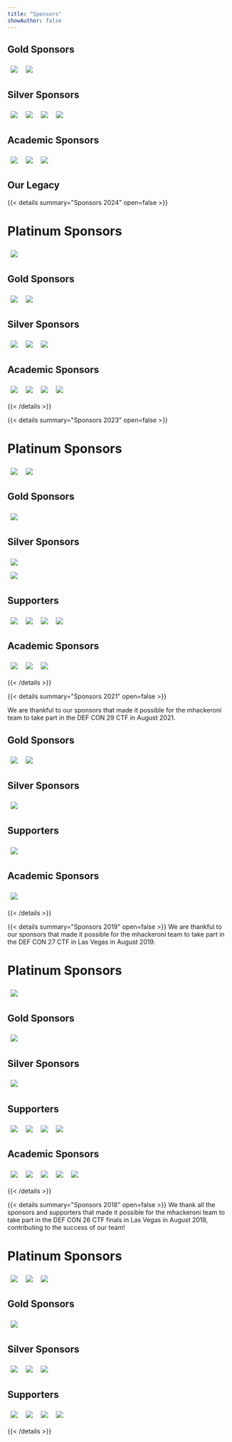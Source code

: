 ```yaml
---
title: "Sponsors"
showAuthor: false
---
```


## Gold Sponsors

<div class="sponsor">
    <a class="gold" href="https://www.drivesec.com/">
        <img src="/sponsors-img/drivesec.png">
    </a>
    <a class="gold" href="https://www.7layers.it/">
        <img src="/sponsors-img/7layers-logo.png">
    </a>
</div>

## Silver Sponsors

<div class="sponsor">
    <a class="silver" href="https://www.wuerth-phoenix.com/">
        <img src="/sponsors-img/Wuerth_Phoenix.webp">
    </a>
    <a class="silver" href="https://keyless.io/">
        <img src="/sponsors-img/keylesstech_logo.jpg">
    </a>
    <a class="silver" href="https://rev.ng/">
        <img src="/sponsors-img/revng-logo.svg">
    </a>
    <a class="silver" href="https://www.cnit.it/en/">
        <img src="/sponsors-img/cnit.png">
    </a>
</div>

## Academic Sponsors

<div class="sponsor">
    <a class="academic" href="https://www.polimi.it/">
        <img src="/sponsors-img/polimi.png">
    </a>
    <a class="academic" href="https://www.polito.it/">
        <img src="/sponsors-img/polito.png">
    </a>
    <a class="academic" href="https://cybersecnatlab.it/">
        <img src="/sponsors-img/cini-lab.png">
    </a>
</div>

## Our Legacy

{{< details summary="Sponsors 2024" open=false >}}

# Platinum Sponsors

<div class="sponsor">
    <a class="platinum" href="http://www.bv-tech.it">
        <img src="/sponsors-img/Bv_Tech_Logotipo_COLORE_RGB.png">
    </a>
</div>

## Gold Sponsors

<div class="sponsor">
    <a class="gold" href="https://www.nozominetworks.com/">
        <img src="/sponsors-img/nozomi-logo.png">
    </a>
    <a class="gold" href="https://www.pwc.com/it/it.html">
        <img src="/sponsors-img/pwc.png">
    </a>
</div>

## Silver Sponsors

<div class="sponsor">
    <a class="silver" href="https://www.wuerth-phoenix.com/">
        <img src="/sponsors-img/Wuerth_Phoenix.webp">
    </a>
    <a class="silver" href="https://keyless.io/">
        <img src="/sponsors-img/keylesstech_logo.jpg">
    </a>
    <a class="silver" href="https://www.cyber40.it/">
        <img src="/sponsors-img/cyber40.png">
    </a>
</div>

## Academic Sponsors

<div class="sponsor">
    <a class="academic" href="https://necst.it/">
        <img src="/sponsors-img/necstlab.png">
    </a>
    <a class="academic" href="https://www.polimi.it/">
        <img src="/sponsors-img/polimi.png">
    </a>
    <a class="academic" href="https://www.polito.it/">
        <img src="/sponsors-img/polito.png">
    </a>
    <a class="academic" href="https://cybersecnatlab.it/">
        <img src="/sponsors-img/cini-lab.png">
    </a>
</div>

{{< /details >}}

{{< details summary="Sponsors 2023" open=false >}}

# Platinum Sponsors

<div class="sponsor">
    <a class="platinum" href="https://www.leonardo.com/">
        <img src="/sponsors-img/LDO_Logo_Leonardo.png">
    </a>
    <a class="platinum" href="http://www.bv-tech.it">
        <img src="/sponsors-img/Bv_Tech_Logotipo_COLORE_RGB.png">
    </a>
</div>

## Gold Sponsors

<div class="sponsor">
    <a class="gold" href="https://www.nozominetworks.com/">
        <img src="/sponsors-img/nozomi-logo.png">
    </a>
</div>

## Silver Sponsors

<div class="sponsor">
    <a class="silver" href="https://rev.ng/">
        <img src="/sponsors-img/revng-logo.svg">
    </a>
</div>
<div class="sponsor">
    <a class="silver" href="https://www.wuerth-phoenix.com/">
        <img src="/sponsors-img/Wuerth_Phoenix.webp">
    </a>
</div>

## Supporters


<div class="sponsor">
    <a class="supporter" href="https://inclusivehackerframework.it/">
        <img src="/sponsors-img/ihf-long.png">
    </a>
    <a class="supporter" href="https://www.hacklabg.net/">
        <img src="/sponsors-img/bitm.png">
    </a>
    <a class="supporter" href="https://www.nohat.it/">
        <img src="/sponsors-img/nohat.png">
    </a>
    <a class="supporter" href="https://doyensec.com/">
        <img src="/sponsors-img/doyensec_partial.svg">
    </a>
</div>

## Academic Sponsors

<div class="sponsor">
    <a class="academic" href="https://www.polimi.it/">
        <img src="/sponsors-img/polimi.png">
    </a>
    <a class="academic" href="https://www.polito.it/">
        <img src="/sponsors-img/polito.png">
    </a>
    <a class="academic" href="https://cybersecnatlab.it/">
        <img src="/sponsors-img/cini-lab.png">
    </a>
</div>

{{< /details >}}

{{< details summary="Sponsors 2021" open=false >}}

We are thankful to our sponsors that made it possible for the mhackeroni team to take part in the DEF CON 29 CTF in August 2021. 

## Gold Sponsors

<div class="sponsor">
    <a class="gold" href="http://www.bv-tech.it">
        <img src="/sponsors-img/BVTECH-logo_rev 1.png">
    </a>
    <a class="gold" href="https://rev.ng/">
        <img src="/sponsors-img/revng-logo.svg">
    </a>
</div>

## Silver Sponsors

<div class="sponsor">
    <a class="silver" href="https://www.fallco.it/">
        <img src="/sponsors-img/ZSGFALLCO.png">
    </a>

</div>

## Supporters

<div class="sponsor">
    <a class="supporter" href="https://doyensec.com/">
        <img src="/sponsors-img/doyensec_partial.svg">
    </a>
</div>

## Academic Sponsors

<a class="academic" href="https://www.polimi.it/">
    <img src="/sponsors-img/polimi.png">
</a>

{{< /details >}}

{{< details summary="Sponsors 2019" open=false >}}
We are thankful to our sponsors that made it possible for the mhackeroni team to take part in the DEF CON 27 CTF in Las Vegas in August 2019. 

# Platinum Sponsors

<div class="sponsor">
    <a class="platinum" href="http://www.bv-tech.it">
        <img src="/sponsors-img/logo-bvtech.png">
    </a>

</div>

## Gold Sponsors

<div class="sponsor">
    <a class="gold" href="http://www.evolumia.it/">
        <img src="/sponsors-img/evolumia_sticker_trasparente.png" style="max-height: 14em;">
    </a>
</div>

## Silver Sponsors

<div class="sponsor">
    <a class="silver" href="https://www.cisco.com/c/it_it/index.html">
        <img src="/sponsors-img/cisco.png">
    </a>
</div>

## Supporters

<div class="sponsor">
    <a class="supporter" href="https://rev.ng/">
        <img src="/sponsors-img/revng-logo.svg">
    </a>
    <a class="supporter" href="https://clusit.it/">
        <img src="/sponsors-img/clusit-logo.png">
    </a>
    <a class="supporter" href="http://nethive.it/">
        <img src="/sponsors-img/nethive-logo.png">
    </a>
    <a class="supporter" href="http://www.onubo.com/">
        <img src="/sponsors-img/onubo-logo.png">
    </a>
</div>

## Academic Sponsors

<div class="sponsor">
    <a class="academic" href="https://www.polimi.it/">
        <img src="/sponsors-img/polimi.png">
    </a>
    <a class="academic" href="https://www.uniroma1.it">
        <img src="/sponsors-img/logo_sapienza_big.png">
    </a>
    <a class="academic" href="http://www.peopleatdeib.polimi.it">
        <img src="/sponsors-img/logo_people_deib.png">
    </a>
    <a class="academic" href="https://www.tuwien.at/">
        <img src="/sponsors-img/logo_tuvienna.png">
    </a>
    <a class="academic" href="https://www.dei.unipd.it">
        <img src="/sponsors-img/logo_dei_unipd.png">
    </a>
</div>

{{< /details >}}

{{< details summary="Sponsors 2018" open=false >}}
We thank all the sponsors and supporters that made it possible for the mhackeroni team to take part in the DEF CON 26 CTF finals in Las Vegas in August 2018, contributing to the success of our team!

# Platinum Sponsors

<div class="sponsor">
    <a class="platinum" href="https://bendingspoons.com" rel="nofollow" target="_blank">
        <img src="/sponsors-img/bendingspoons.png">
    </a>
    <a class="platinum" href="https://www.ipzs.it" rel="nofollow" target="_blank">
        <img src="/sponsors-img/ipzs.png">
    </a>
    <a class="platinum" href="https://www.group.intesasanpaolo.com/scriptIsir0/si09/eng_index.jsp" rel="nofollow" target="_blank">
        <img src="/sponsors-img/intesasanpaolo.png">
    </a>
</div>

## Gold Sponsors

<div class="sponsor">
    <a class="gold" href="https://www.docebo.com/" rel="nofollow" target="_blank">
        <img src="/sponsors-img/docebo.png">
    </a>
</div>

## Silver Sponsors

<div class="sponsor">
    <a class="silver" href="https://www.bancaifis.it/en/" rel="nofollow" target="_blank">
        <img src="/sponsors-img/bancaifis.png">
    </a>
    <a class="silver" href="https://www.axians.com/en/" rel="nofollow" target="_blank">
        <img src="/sponsors-img/axians.png">
    </a>
    <a class="silver" href="https://www.cefriel.com/" rel="nofollow" target="_blank">
        <img src="/sponsors-img/cefriel.png">
    </a>
</div>

## Supporters

<div class="sponsor">
    <a class="supporter" href="https://www.mindedsecurity.com/" rel="nofollow" target="_blank">
        <img src="/sponsors-img/minded.png">
    </a>
    <a class="supporter" href="https://www.bottega52.it/" rel="nofollow" target="_blank">
        <img src="/sponsors-img/bottega52.png">
    </a>
    <a class="supporter" href="http://www.vargroup.it/it/" rel="nofollow" target="_blank">
        <img src="/sponsors-img/vargroup.png">
    </a>
    <a class="supporter" href="https://rev.ng/" rel="nofollow" target="_blank">
        <img src="/sponsors-img/revng.png">
    </a>
</div>

{{< /details >}}

<style>
    .platinum, .gold, .silver, .supporter, .academic {
        display: inline-block;
        margin: 0.5em;
        max-height: 6em;
    }
    .platinum img {
        max-height: 6em;
    }
    .gold img {
        max-height: 5em;
    }
    .silver img {
        max-height: 4em;
    }
    .supporter img {
        max-height: 3em;
    }
    .academic img {
        max-height: 3em;
    }
</style>